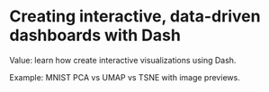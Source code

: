 # Creating interactive, data-driven dashboards with Dash

Value: learn how create interactive visualizations using Dash.

Example: MNIST PCA vs UMAP vs TSNE with image previews.
